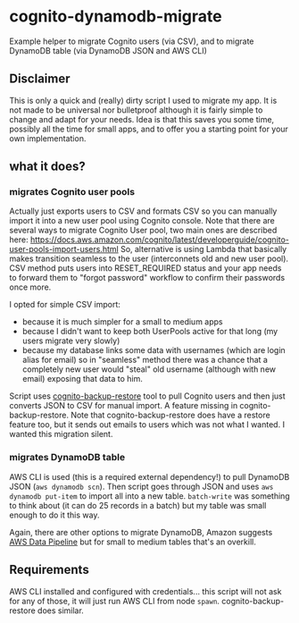 # cognito-dynamodb-migrate
Example helper to migrate Cognito users (via CSV), and to migrate DynamoDB table (via DynamoDB JSON and AWS CLI)


## Disclaimer
This is only a quick and (really) dirty script I used to migrate my app. It is not made to be universal nor bulletproof although it is fairly simple to change and adapt for your needs.
Idea is that this saves you some time, possibly all the time for small apps, and to offer you a starting point for your own implementation.

## what it does?
### migrates Cognito user pools
Actually just exports users to CSV and formats CSV so you can manually import it into a new user pool using Cognito console.
Note that there are several ways to migrate Cognito User pool, two main ones are described here: https://docs.aws.amazon.com/cognito/latest/developerguide/cognito-user-pools-import-users.html
So, alternative is using Lambda that basically makes transition seamless to the user (interconnets old and new user pool).
CSV method puts users into RESET_REQUIRED status and your app needs to forward them to "forgot password" workflow to confirm their passwords once more.

I opted for simple CSV import:
- because it is much simpler for a small to medium apps
- because I didn't want to keep both UserPools active for that long (my users migrate very slowly)
- because my database links some data with usernames (which are login alias for email) so in "seamless" method there was a chance that a completely new user would "steal" old username (although with new email) exposing that data to him.

Script uses [cognito-backup-restore](https://github.com/rahulpsd18/cognito-backup-restore) tool to pull Cognito users and then just converts JSON to CSV for manual import. A feature missing in cognito-backup-restore.
Note that cognito-backup-restore does have a restore feature too, but it sends out emails to users which was not what I wanted. I wanted this migration silent.

### migrates DynamoDB table
AWS CLI is used (this is a required external dependency!) to pull DynamoDB JSON (`aws dynamodb scn`). Then script goes through JSON and uses `aws dynamodb put-item` to import all into a new table. `batch-write` was something to think about (it can do 25 records in a batch) but my table was small enough to do it this way.

Again, there are other options to migrate DynamoDB, Amazon suggests [AWS Data Pipeline](https://docs.aws.amazon.com/amazondynamodb/latest/developerguide/DynamoDBPipeline.html) but for small to medium tables that's an overkill.


## Requirements
AWS CLI installed and configured with credentials... this script will not ask for any of those, it will just run AWS CLI from node `spawn`. cognito-backup-restore does similar.
